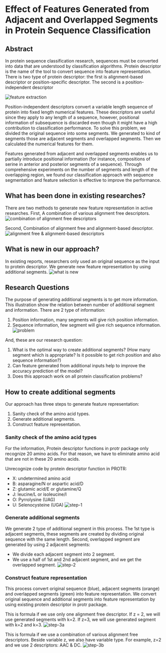 # Effect of Features Generated from Adjacent and Overlapped Segments in Protein Sequence Classification

## Abstract
In protein sequence classification research, sequences must be converted into data that are understood by classification algorithms. Protein descriptor is the name of the tool to convert sequence into feature representation. There is two type of protein descriptor: the first is alignment-based descriptor or position-specific descriptor. The second is a position-independent descriptor

![feature extraction](https://github.com/rezafaisal/ProteinSequenceClassificationProject/blob/master/images/01.JPG)

Position-independent descriptors convert a variable length sequence of protein into fixed length numerical features. These descriptors are useful since they apply to any length of a sequence, however, positional information of subsequence is discarded even though it might have a high contribution to classification performance. To solve this problem, we divided the original sequence into some segments. We generated to kind of segments those are adjacent segments and overlapped segments. Then we calculated the numerical features for them.

Features generated from adjacent and overlapped segments enables us to partially introduce positional information (for instance, compositions of serine in anterior and posterior segments of a sequence). Through comprehensive experiments on the number of segments and length of the overlapping region, we found our classification approach with sequence segmentation and feature selection is effective to improve the performance. 

## What has been done in existing researches?
There are two methods to generate new feature representation in active researches. First, A combination of various alignment free descriptors.
![combination of alignment free descriptors](https://github.com/rezafaisal/ProteinSequenceClassificationProject/blob/master/images/02.JPG)

Second, Combination of alignment free and alignment-based descriptor.
![alignment free & alignment-based descriptors](https://github.com/rezafaisal/ProteinSequenceClassificationProject/blob/master/images/03.JPG)

## What is new in our approach?
In existing reports, researchers only used an original sequence as the input to protein descriptor. We generate new feature representation by using additional segments.
![what is new](https://github.com/rezafaisal/ProteinSequenceClassificationProject/blob/master/images/04.JPG)

## Research Questions
The purpose of generating additional segments is to get more information. This illustration show the relation between number of additional segment and information. There are 2 type of information:
1. Position information, many segments will give rich position information.
2. Sequence information, few segment will give rich sequence information.
![problem](https://github.com/rezafaisal/ProteinSequenceClassificationProject/blob/master/images/05.JPG)

And, these are our research question:
1. What is the optimal way to create additional segments? (How many segment which is appropriate? Is it possible to get rich position and also sequence information?)
2. Can feature generated from additional inputs help to improve the accuracy prediction of the model?
3. Does this approach work on all protein classification problems?

## How to create additional segments
Our approach has three steps to generate feature representation:
1. Sanity check of the amino acid types.
2. Generate additional segments.
3. Construct feature representation.

### Sanity check of the amino acid types
For the information, Protein descriptor functions in protr package only recognize 20 amino acids. For that reason, we have to eliminate amino acid that are not in these 20 amino acids.

Unrecognize code by protein descriptor function in PROTR:
* X: undetermined amino acid
* B: asparagine/N or aspartic acid/D
* Z: glutamic acid/E or glutamine/Q
* J: leucine/L or isoleucine/I
* O: Pyrrolysine (UAG)
* U: Selenocysteine (UGA)
![step-1](https://github.com/rezafaisal/ProteinSequenceClassificationProject/blob/master/images/06.JPG)

### Generate additional segments
We generate 2 type of additional segment in this process. The 1st type is adjacent segments, these segments are created by dividing original sequence with the same length. Second, overlapped segment are generated by using 2 adjacent segments:
* We divide each adjacent segment into 2 segment. 
* We use a half of 1st and 2nd adjacent segment, and we get the overlapped segment.
![step-2](https://github.com/rezafaisal/ProteinSequenceClassificationProject/blob/master/images/07.JPG)

### Construct feature representation
This process convert original sequence (blue), adjacent segments (orange) and overlapped segments (green) into feature representation. We convert original sequence and additional segments into feature representation by using existing protein descriptor in protr package.

This is formula if we use only one alignment free descriptor. If z = 2, we will use generated segments with k=2. If z=3, we will use generated segment with k=2 and k=3.
![step-3a](https://github.com/rezafaisal/ProteinSequenceClassificationProject/blob/master/images/08.JPG)

This is formula if we use a combination of various alignment free descriptors. Beside variable z, we also have variable type. For example, z=2 and we use 2 descriptors: AAC & DC.
![step-3b](https://github.com/rezafaisal/ProteinSequenceClassificationProject/blob/master/images/09.JPG)

